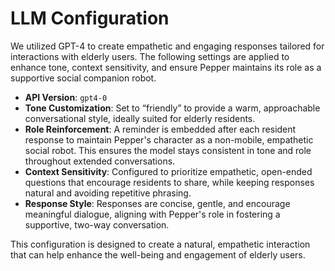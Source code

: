 # LLM Configuration

We utilized GPT-4 to create empathetic and engaging responses tailored for interactions with elderly users. The following settings are applied to enhance tone, context sensitivity, and ensure Pepper maintains its role as a supportive social companion robot.

- **API Version**: `gpt4-0`
- **Tone Customization**: Set to “friendly” to provide a warm, approachable conversational style, ideally suited for elderly residents.
- **Role Reinforcement**: A reminder is embedded after each resident response to maintain Pepper's character as a non-mobile, empathetic social robot. This ensures the model stays consistent in tone and role throughout extended conversations.
- **Context Sensitivity**: Configured to prioritize empathetic, open-ended questions that encourage residents to share, while keeping responses natural and avoiding repetitive phrasing.
- **Response Style**: Responses are concise, gentle, and encourage meaningful dialogue, aligning with Pepper's role in fostering a supportive, two-way conversation.

This configuration is designed to create a natural, empathetic interaction that can help enhance the well-being and engagement of elderly users.
